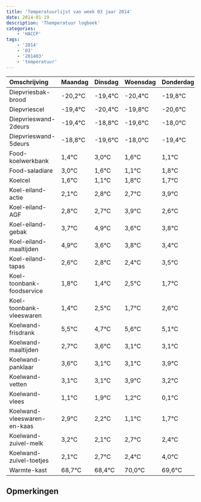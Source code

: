```yaml
---
title: 'Temperatuurlijst van week 03 jaar 2014'
date: 2014-01-19
description: 'Themperatuur logboek'
categories:
    - 'HACCP'
tags:
    - '2014'
    - '03'
    - '201403'
    - 'temperatuur'
---
```

|Omschrijving|Maandag|Dinsdag|Woensdag|Donderdag|Vrijdag|Zaterdag|Zondag|
|:---|:---|:---|:---|:---|:---|:---|:---|
|Diepvriesbak-brood|-20,2°C|-19,4°C|-20,4°C|-19,8°C|-20,6°C|-19,0°C|-20,4°C|
|Diepvriescel|-19,4°C|-20,4°C|-19,8°C|-20,6°C|-19,0°C|-20,4°C|-20,9°C|
|Diepvrieswand-2deurs|-19,4°C|-18,8°C|-19,6°C|-18,0°C|-19,4°C|-19,9°C|-19,2°C|
|Diepvrieswand-5deurs|-18,8°C|-19,6°C|-18,0°C|-19,4°C|-19,9°C|-19,2°C|-19,3°C|
|Food-koelwerkbank|1,4°C|3,0°C|1,6°C|1,1°C|1,8°C|1,7°C|2,9°C|
|Food-saladiare|3,0°C|1,6°C|1,1°C|1,8°C|1,7°C|2,9°C|1,6°C|
|Koelcel|1,6°C|1,1°C|1,8°C|1,7°C|2,9°C|1,6°C|1,8°C|
|Koel-eiland-actie|2,1°C|2,8°C|2,7°C|3,9°C|2,6°C|2,8°C|2,4°C|
|Koel-eiland-AGF|2,8°C|2,7°C|3,9°C|2,6°C|2,8°C|2,4°C|3,5°C|
|Koel-eiland-gebak|3,7°C|4,9°C|3,6°C|3,8°C|3,4°C|4,5°C|3,7°C|
|Koel-eiland-maaltijden|4,9°C|3,6°C|3,8°C|3,4°C|4,5°C|3,7°C|4,6°C|
|Koel-eiland-tapas|2,6°C|2,8°C|2,4°C|3,5°C|2,7°C|3,6°C|3,1°C|
|Koel-toonbank-foodservice|1,8°C|1,4°C|2,5°C|1,7°C|2,6°C|2,1°C|2,1°C|
|Koel-toonbank-vleeswaren|1,4°C|2,5°C|1,7°C|2,6°C|2,1°C|2,1°C|2,9°C|
|Koelwand-frisdrank|5,5°C|4,7°C|5,6°C|5,1°C|5,1°C|5,9°C|5,2°C|
|Koelwand-maaltijden|2,7°C|3,6°C|3,1°C|3,1°C|3,9°C|3,2°C|2,1°C|
|Koelwand-panklaar|3,6°C|3,1°C|3,1°C|3,9°C|3,2°C|2,1°C|2,7°C|
|Koelwand-vetten|3,1°C|3,1°C|3,9°C|3,2°C|2,1°C|2,7°C|2,4°C|
|Koelwand-vlees|1,1°C|1,9°C|1,2°C|0,1°C|0,7°C|0,4°C|2,0°C|
|Koelwand-vleeswaren-en-kaas|2,9°C|2,2°C|1,1°C|1,7°C|1,4°C|3,0°C|2,6°C|
|Koelwand-zuivel-melk|3,2°C|2,1°C|2,7°C|2,4°C|4,0°C|3,6°C|2,6°C|
|Koelwand-zuivel-toetjes|2,1°C|2,7°C|2,4°C|4,0°C|3,6°C|2,6°C|3,5°C|
|Warmte-kast|68,7°C|68,4°C|70,0°C|69,6°C|68,6°C|69,5°C|68,1°C|

## Opmerkingen


